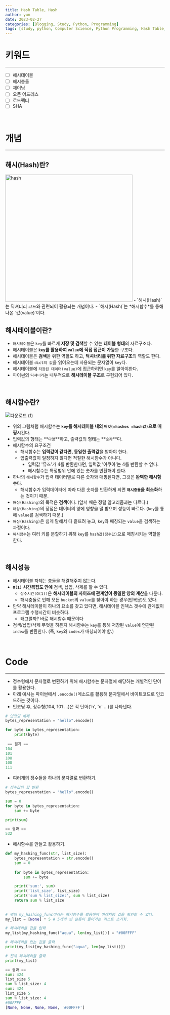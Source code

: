 ```yaml
---
title: Hash Table, Hash
author: yun
date: 2023-02-27
categories: [Blogging, Study, Python, Programming]
tags: [study, python, Computer Science, Python Programming, Hash Table, Hash]
---
```



# **키워드**
---
- [ ] 해시테이블
- [ ] 해시충돌
- [ ] 체이닝
- [ ] 오픈 어드레스
- [ ] 로드팩터
- [ ] SHA

<br/>

# **개념**
---
## **해시(Hash)란?**
<img width="402" alt="hash" src="https://user-images.githubusercontent.com/81222323/221544011-8b0cc4dd-0ffa-4c3c-ab0d-971dcfb637c2.png">
- `해시(Hash)`는 딕셔너리 코드와 관련되어 활용되는 개념이다.
- `해시(Hash)`는 *해시함수*를 통해 나온 `값(value)`이다.

<br/>

## **해시테이블이란?**
- `해시테이블`은 `key`를 빠르게 **저장 및 검색**할 수 있는 **테이블 형태**의 자료구조다.
- 해시테이블은 **`key`를 활용하여 `value`에 직접 접근이 가능**한 구조다.
- 해시테이블은 **검색**을 위한 역할도 하고, **딕셔너리를 위한 자료구조**의 역할도 한다.
- 해시테이블 `dict의 값`을 읽어오는데 사용되는 문자열이 `key`다.
- 해시테이블에 `저장된 데이터(value)`에 접근하려면 `key`를 알아야한다.
- 파이썬의 `딕셔너리`는 내부적으로 **해시테이블 구조**로 구현되어 있다.

<br/>

## **해시함수란?**
![다운로드 (1)](https://user-images.githubusercontent.com/81222323/221544289-f2fba144-fcc3-4fb9-9221-e84881a98b1d.png)
- 위의 그림처럼 해시함수는 **`key`를 해시테이블 내의 `버킷(=hashes =hash값)`으로 매핑**시킨다.
- 입력값의 형태는 **`다양`**하고, 출력값의 형태는 **`숫자`**다.
- 해시함수의 요구조건
  * 해시함수는 **입력값이 같다면, 동일한 출력값**을 받아야 한다.
  * 입출력값이 일정하지 않다면 적절한 해시함수가 아니다.
    * 입력값 '뮤즈'가 4를 반환한다면, 입력값 '아쿠아'는 4를 반환할 수 없다.
    * 해시함수는 특정범위 안에 있는 숫자를 반환해야 한다.
- 하나의 `해시함수`가 입력 데이터별로 다른 숫자와 매핑된다면, 그것은 **완벽한 해시함수**다.
  * 해시함수가 입력데이터에 따라 다른 숫자를 반환하게 되면 **`해시충돌`을 최소화**하는 것이기 때문.
- `해싱(Hashing)`의 목적은 **검색**이다. (앞서 배운 정렬 알고리즘과는 다르다.)
- `해싱(Hashing)`의 장점은 데이터의 양에 영향을 덜 받으며 성능이 빠르다. (`key`를 통해 `value`를 검색하기 때문.)
- `해싱(Hashing)`은 쉽게 말해서 다 흩뜨려 놓고, `key`와 매칭되는 `value`을 검색하는 과정이다.
- `해시함수`는 여러 키를 분할하기 위해 `key`를 `hash값(정수값)`으로 매칭시키는 역할을 한다.

<br/>

## **해시성능**
- 해시테이블 자체는 충돌을 해결해주지 않는다.
- **`O(1)` 시간복잡도 안에** 검색, 삽입, 삭제를 할 수 있다.
  - `상수시간(O(1))`은 **해시테이블의 사이즈에 관계없이 동일한 양의 계산**을 다룬다.
  - 해시충돌로 인해 모든 `bucket`의 `value`를 찾아야 하는 경우(반복문)도 있다.
- 만약 해시테이블이 하나의 요소를 갖고 있다면, 해시테이블 인덱스 갯수에 관계없이 프로그램 수행시간이 비슷하다.
  - 왜그럴까? 바로 해시함수 때문이다
- 검색/삽입/삭제 무엇을 하든지 해시함수는 `key`를 통해 저장된 `value`에 연관된 `index`를 반환한다. (즉, `key`와 `index`가 매칭되어야 함.)

<br/>

# **Code**
---
- 정수형에서 문자열로 변환하기 위해 해시함수는 문자열에 해당하는 개별적인 단어를 활용한다.
- 아래 예시는 파이썬에서 `.encode()`메소드를 활용해 문자열에서 바이트코드로 인코드하는 것이다.
- 인코딩 후, 정수형(104, 101 ...)은 각 단어('h', 'o' ...)를 나타낸다.

```python
# 인코딩 예제
bytes_representation = "hello".encode()

for byte in bytes_representation:
    print(byte)
    
 == 결과 == 
104
101
108
108
111
```

- 여러개의 정수들을 하나의 문자열로 변환하기.

```python
# 정수값의 합 반환
bytes_representation = "hello".encode()

sum = 0
for byte in bytes_representation:
    sum += byte

print(sum)

== 결과 == 
532
```

- 해시함수를 만들고 활용하기.

```python
def my_hashing_func(str, list_size):
    bytes_representation = str.encode()    
    sum = 0
    
    for byte in bytes_representation:
        sum += byte

    print('sum:', sum)
    print('list_size', list_size)
    print('sum % list_size:', sum % list_size)
    return sum % list_size
    
    
# 위의 my_hashing_func이라는 해시함수를 활용하여 아래처럼 값을 확인할 수 있다.
my_list = [None] * 5 # 5개의 빈 슬롯이 들어가는 리스트 초기화.

# 해시테이블 값을 입력
my_list[my_hashing_func("aqua", len(my_list))] = "#00FFFF"

# 해시테이블 있는 값을 출력
print(my_list[my_hashing_func("aqua", len(my_list))])

# 전체 해시테이블 출력
print(my_list)

== 결과 ==
sum: 424
list_size 5
sum % list_size: 4
sum: 424
list_size 5
sum % list_size: 4
#00FFFF
[None, None, None, None, '#00FFFF']
```

